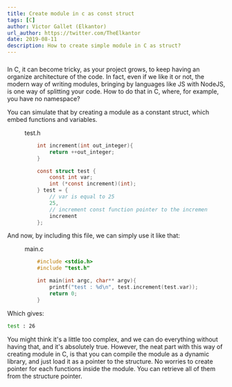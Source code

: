 ```yaml
---
title: Create module in c as const struct
tags: [C]
author: Victor Gallet (Elkantor)
url_author: https://twitter.com/TheElkantor
date: 2019-08-11
description: How to create simple module in C as struct?
---
```


###


In C, it can become tricky, as your project grows, to keep having an organize architecture of the code.
In fact, even if we like it or not, the modern way of writing modules, bringing by languages like JS with NodeJS, is one way of splitting your code.
How to do that in C, where, for example, you have no namespace?

You can simulate that by creating a module as a constant struct, which embed functions and variables.


<figure>
<figcaption class='-title'>test.h</figcaption>

```c
	int increment(int out_integer){
        return ++out_integer;
    }

    const struct test {
        const int var;
        int (*const increment)(int);
    } test = {
        // var is equal to 25
        25,
        // increment const function pointer to the increment function
        increment   
    };

```

</figure>


And now, by including this file, we can simply use it like that:

<figure>
<figcaption class='-title'>main.c</figcaption>

```c
	#include <stdio.h>
    #include "test.h"

	int main(int argc, char** argv){
        printf("test : %d\n", test.increment(test.var));
		return 0;
	}
```

</figure>

Which gives:

```sh
test : 26
```

You might think it's a little too complex, and we can do everything without having that, and it's absolutely true. However, the neat part with this way of creating module in C, is that you can compile the module as a dynamic library, and just load it as a pointer to the structure. No worries to create pointer for each functions inside the module. You can retrieve all of them from the structure pointer.
